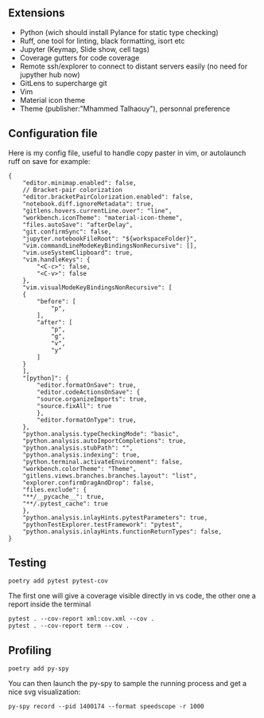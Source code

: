 ## Extensions
- Python (wich should install Pylance for static type checking)
- Ruff, one tool for linting, black formatting, isort etc
- Jupyter (Keymap, Slide show, cell tags)
- Coverage gutters for code coverage
- Remote ssh/explorer to connect to distant servers easily (no need for jupyther hub now)
- GitLens to supercharge git
- Vim
- Material icon theme
- Theme (publisher:"Mhammed Talhaouy"), personnal preference

## Configuration file
Here is my config file,  useful to handle copy paster in vim, or autolaunch ruff on save for example:
```
{
	"editor.minimap.enabled": false,  
	// Bracket-pair colorization  
	"editor.bracketPairColorization.enabled": false,  
	"notebook.diff.ignoreMetadata": true,  
	"gitlens.hovers.currentLine.over": "line",  
	"workbench.iconTheme": "material-icon-theme",  
	"files.autoSave": "afterDelay",  
	"git.confirmSync": false,  
	"jupyter.notebookFileRoot": "${workspaceFolder}",  
	"vim.commandLineModeKeyBindingsNonRecursive": [],  
	"vim.useSystemClipboard": true,  
	"vim.handleKeys": {  
		"<C-c>": false,  
		"<C-v>": false  
	},  
	"vim.visualModeKeyBindingsNonRecursive": [  
	{  
		"before": [  
			"p",  
		],  
		"after": [  
			"p",  
			"g",  
			"v",  
			"y"  
		]  
	}  
	],  
	"[python]": {  
		"editor.formatOnSave": true,  
		"editor.codeActionsOnSave": {  
		"source.organizeImports": true,  
		"source.fixAll": true  
		},  
		"editor.formatOnType": true,  
	},  
	"python.analysis.typeCheckingMode": "basic",  
	"python.analysis.autoImportCompletions": true,  
	"python.analysis.stubPath": "",  
	"python.analysis.indexing": true,  
	"python.terminal.activateEnvironment": false,  
	"workbench.colorTheme": "Theme",  
	"gitlens.views.branches.branches.layout": "list",  
	"explorer.confirmDragAndDrop": false,  
	"files.exclude": {  
	"**/__pycache__": true,  
	"**/.pytest_cache": true  
	},  
	"python.analysis.inlayHints.pytestParameters": true,  
	"pythonTestExplorer.testFramework": "pytest",  
	"python.analysis.inlayHints.functionReturnTypes": false,  
}  
```

## Testing
```
poetry add pytest pytest-cov
```
The first one will give a coverage visible directly in vs code, the other one a report inside the terminal
```
pytest . --cov-report xml:cov.xml --cov .
pytest . --cov-report term --cov .
```

## Profiling
```
poetry add py-spy
```
You can then launch the py-spy to sample the running process and get a nice svg visualization:
```
py-spy record --pid 1400174 --format speedscope -r 1000
```

